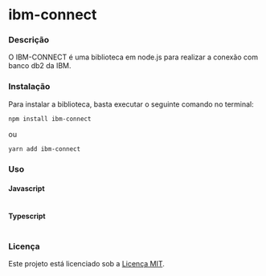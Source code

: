 ibm-connect
========================= 

### Descrição

O IBM-CONNECT é uma biblioteca em node.js para realizar a conexão com banco db2 da IBM.

### Instalação 

Para instalar a biblioteca, basta executar o seguinte comando no terminal:

```bash
npm install ibm-connect
```
ou 

```bash
yarn add ibm-connect
```

### Uso 

#### Javascript
```javascript
```

#### Typescript
```typescript
```

### Licença

Este projeto está licenciado sob a [Licença MIT](LICENSE.md).